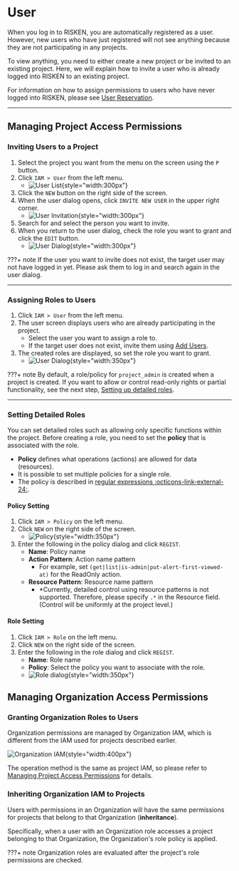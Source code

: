 # User

When you log in to RISKEN, you are automatically registered as a user. However, new users who have just registered will not see anything because they are not participating in any projects.

To view anything, you need to either create a new project or be invited to an existing project. Here, we will explain how to invite a user who is already logged into RISKEN to an existing project.

For information on how to assign permissions to users who have never logged into RISKEN, please see [User Reservation](/risken/user_reservation/#_2).

---

## Managing Project Access Permissions

### Inviting Users to a Project

1. Select the project you want from the menu on the screen using the `P` button.
2. Click `IAM > User` from the left menu.
    - ![User List](/img/risken/user_list.png){style="width:300px"}
3. Click the `NEW` button on the right side of the screen.
4. When the user dialog opens, click `INVITE NEW USER` in the upper right corner.
    - ![User Invitation](/img/risken/user_invite.png){style="width:300px"}
5. Search for and select the person you want to invite.
6. When you return to the user dialog, check the role you want to grant and click the `EDIT` button.
    - ![User Dialog](/img/risken/user_dialog.png){style="width:300px"}

???+ note
    If the user you want to invite does not exist, the target user may not have logged in yet. Please ask them to log in and search again in the user dialog.

---

### Assigning Roles to Users

1. Click `IAM > User` from the left menu.
2. The user screen displays users who are already participating in the project.
    - Select the user you want to assign a role to.
    - If the target user does not exist, invite them using [Add Users](/risken/user/#_2).
3. The created roles are displayed, so set the role you want to grant.
    - ![User Dialog](/img/risken/user_dialog.png){style="width:350px"}

???+ note
    By default, a role/policy for `project_admin` is created when a project is created. If you want to allow or control read-only rights or partial functionality, see the next step, [Setting up detailed roles](/risken/user/#_4).

---

### Setting Detailed Roles

You can set detailed roles such as allowing only specific functions within the project.
Before creating a role, you need to set the **policy** that is associated with the role.

- **Policy** defines what operations (actions) are allowed for data (resources).
- It is possible to set multiple policies for a single role.
- The policy is described in [regular expressions :octicons-link-external-24:](https://github.com/google/re2/wiki/Syntax). 

#### Policy Setting

1. Click `IAM > Policy` on the left menu.
2. Click `NEW` on the right side of the screen.
    - ![Policy](/img/risken/user_policy.png){style="width:350px"}
3. Enter the following in the policy dialog and click `REGIST`.
    - **Name**: Policy name
    - **Action Pattern**: Action name pattern
        - For example, set `(get|list|is-admin|put-alert-first-viewed-at)` for the ReadOnly action.
    - **Resource Pattern**: Resource name pattern
        - *Currently, detailed control using resource patterns is not supported. Therefore, please specify `.*` in the Resource field. (Control will be uniformly at the project level.)

#### Role Setting

1. Click `IAM > Role` on the left menu.
2. Click `NEW` on the right side of the screen.
3. Enter the following in the role dialog and click `REGIST`.
    - **Name**: Role name
    - **Policy**: Select the policy you want to associate with the role.
    - ![Role dialog](/img/risken/user_role_dialog.png){style="width:350px"}


## Managing Organization Access Permissions

### Granting Organization Roles to Users

Organization permissions are managed by Organization IAM, which is different from the IAM used for projects described earlier.

![Organization IAM](/img/risken/organization_iam.png){style="width:400px"}

The operation method is the same as project IAM, so please refer to [Managing Project Access Permissions](/en/risken/user/#managing-project-access-permissions) for details.

### Inheriting Organization IAM to Projects

Users with permissions in an Organization will have the same permissions for projects that belong to that Organization (**inheritance**).

Specifically, when a user with an Organization role accesses a project belonging to that Organization, the Organization's role policy is applied.

???+ note
    Organization roles are evaluated after the project's role permissions are checked.